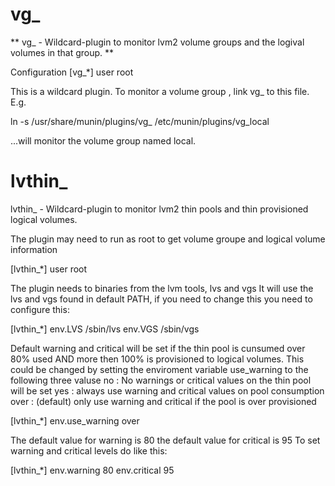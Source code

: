 # vg_
** vg_ - Wildcard-plugin to monitor lvm2 volume groups and the logival volumes in that group. **

Configuration
[vg_*]
user root

This is a wildcard plugin. To monitor a volume group , link
vg_<volume group name> to this file. E.g.

  ln -s /usr/share/munin/plugins/vg_ /etc/munin/plugins/vg_local

...will monitor the volume group named local.

# lvthin_
lvthin_ - Wildcard-plugin to monitor lvm2 thin pools and
thin provisioned logical volumes.


The plugin may need to run as root to get volume groupe and
logical volume information

  [lvthin_*]
      user root

The plugin needs to binaries from the lvm tools, lvs and vgs
It will use the lvs and vgs found in default PATH, if you need
to change this you need to configure this:

  [lvthin_*]
     env.LVS /sbin/lvs
     env.VGS /sbin/vgs

Default warning and critical  will be set if the thin pool is 
cunsumed over 80% used AND more then 100% is provisioned to
logical volumes.
This could be changed by setting the enviroment variable
use_warning to the following three valuse
 no     : No warnings or critical values on the thin pool
          will be set
 yes    : always use warning and critical values on pool
          consumption
 over   : (default) only use warning and critical if
          the pool is over provisioned

  [lvthin_*]
      env.use_warning over

The default value for warning is 80
the default value for critical is 95
To set warning and critical levels do like this:

  [lvthin_*]
      env.warning 80
      env.critical 95
